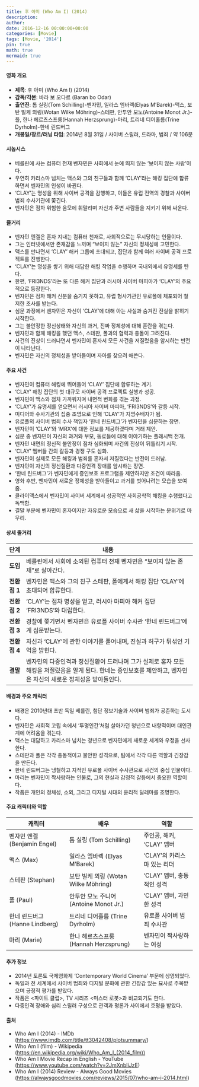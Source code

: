 ```yaml
---
title: 후 아미 (Who Am I) (2014)
description: 
author: 
date: 2016-12-16 00:00:00+00:00
categories: [Movie]
tags: [Movie, '2014']
pin: true
math: true
mermaid: true
---
```

#### 영화 개요

- **제목**: 후 아미 (Who Am I) (2014)  
- **감독/각본**: 바라 보 오다르 (Baran bo Odar)  
- **출연진**: 톰 실링(Tom Schilling)-벤자민, 일라스 엠바렉(Elyas M’Barek)-맥스, 보탄 빌케 뫼링(Wotan Wilke Möhring)-스테판, 안투안 모노(Antoine Monot Jr.)-폴, 한나 헤르츠스프룽(Hannah Herzsprung)-마리, 트리네 디어홀름(Trine Dyrholm)-한네 린드버그  
- **개봉일/장르/러닝 타임**: 2014년 8월 31일 / 사이버 스릴러, 드라마, 범죄 / 약 106분  

#### 시놉시스

- 베를린에 사는 컴퓨터 천재 벤자민은 사회에서 눈에 띄지 않는 ‘보이지 않는 사람’이다.  
- 우연히 카리스마 넘치는 맥스와 그의 친구들과 함께 ‘CLAY’라는 해킹 집단에 합류하면서 벤자민의 인생이 바뀐다.  
- ‘CLAY’는 명성을 위해 사이버 공격을 감행하고, 이들은 유럽 전역의 경찰과 사이버 범죄 수사기관에 쫓긴다.  
- 벤자민은 점차 위험한 음모에 휘말리며 자신과 주변 사람들을 지키기 위해 싸운다.  

#### 줄거리

- 벤자민 엔겔은 혼자 지내는 컴퓨터 천재로, 사회적으로는 무시당하는 인물이다.  
- 그는 인터넷에서만 존재감을 느끼며 “보이지 않는” 자신의 정체성에 고민한다.  
- 맥스를 만나면서 ‘CLAY’ 해커 그룹에 초대되고, 집단과 함께 여러 사이버 공격 프로젝트를 진행한다.  
- ‘CLAY’는 명성을 쌓기 위해 대담한 해킹 작업을 수행하며 국내외에서 유명세를 탄다.  
- 한편, ‘FRI3NDS’라는 또 다른 해커 집단과 러시아 사이버 마피아가 ‘CLAY’의 주요 적으로 등장한다.  
- 벤자민은 점차 해커 신분을 숨기지 못하고, 유럽 형사기관인 유로폴에 체포되어 철저한 조사를 받는다.  
- 심문 과정에서 벤자민은 자신이 ‘CLAY’에 대해 아는 사실과 숨겨진 진실을 밝히기 시작한다.  
- 그는 불안정한 정신상태와 자신의 과거, 진짜 정체성에 대해 혼란을 겪는다.  
- 벤자민과 함께 해킹을 했던 맥스, 스테판, 폴과의 협력과 충돌이 그려진다.  
- 사건의 진상이 드러나면서 벤자민이 혼자서 모든 사건을 저질렀음을 암시하는 반전이 나타난다.  
- 벤자민은 자신의 정체성을 받아들이며 자아를 찾으려 애쓴다.  

#### 주요 사건

- 벤자민이 컴퓨터 해킹에 뛰어들어 ‘CLAY’ 집단에 합류하는 계기.  
- ‘CLAY’ 해킹 집단의 첫 대규모 사이버 공격 프로젝트 실행과 성공.  
- 벤자민이 맥스와 점차 가까워지며 내면적 변화를 겪는 과정.  
- ‘CLAY’가 유명세를 얻으면서 러시아 사이버 마피아, ‘FRI3NDS’와 갈등 시작.  
- 미디어와 수사기관의 집중 조명으로 인해 ‘CLAY’가 지명수배자가 됨.  
- 유로폴의 사이버 범죄 수사 책임자 ‘한네 린드버그’가 벤자민을 심문하는 장면.  
- 벤자민이 ‘CLAY’와 ‘MRX’에 대한 정보를 제공하겠다며 거래 제안.  
- 심문 중 벤자민이 자신의 과거와 부모, 동료들에 대해 이야기하는 플래시백 전개.  
- 벤자민 내면의 정신적 불안정이 점차 심화되며 사건의 진상이 뒤틀리기 시작.  
- ‘CLAY’ 멤버들 간의 갈등과 경쟁 구도 심화.  
- 벤자민이 실제로 모든 해킹과 범죄를 혼자서 저질렀다는 반전이 드러남.  
- 벤자민이 자신의 정신질환과 다중인격 장애를 암시하는 장면.  
- ‘한네 린드버그’가 벤자민에게 증인보호 프로그램을 제안하지만 조건이 따라옴.  
- 영화 후반, 벤자민이 새로운 정체성을 받아들이고 과거를 벗어나려는 모습을 보여줌.  
- 클라이맥스에서 벤자민이 사이버 세계에서 성공적인 사회공학적 해킹을 수행했다고 독백함.  
- 결말 부분에 벤자민이 혼자이지만 자유로운 모습으로 새 삶을 시작하는 분위기로 마무리.  

#### 상세 줄거리

| **단계** | **내용** |
|----------|----------|
| **도입** | 베를린에서 사회에 소외된 컴퓨터 천재 벤자민은 “보이지 않는 존재”로 살아간다. |
| **전환점 1** | 벤자민은 맥스와 그의 친구 스테판, 폴에게서 해킹 집단 ‘CLAY’에 초대되어 합류한다. |
| **전환점 2** | ‘CLAY’는 점차 명성을 얻고, 러시아 마피아 해커 집단 ‘FRI3NDS’와 대립한다. |
| **전환점 3** | 경찰에 쫓기면서 벤자민은 유로폴 사이버 수사관 ‘한네 린드버그’에게 심문받는다. |
| **전환점 4** | 자신과 ‘CLAY’에 관한 이야기를 풀어내며, 진실과 허구가 뒤섞인 기억을 밝힌다. |
| **결말** | 벤자민의 다중인격과 정신질환이 드러나며 그가 실제로 혼자 모든 해킹을 저질렀음을 알게 된다. 한네는 증인보호를 제안하고, 벤자민은 자신의 새로운 정체성을 받아들인다. |

#### 배경과 주요 캐릭터

- 배경은 2010년대 초반 독일 베를린, 첨단 정보기술과 사이버 범죄가 공존하는 도시다.  
- 벤자민은 사회적 고립 속에서 ‘투명인간’처럼 살아가던 청년으로 내향적이며 대인관계에 어려움을 겪는다.  
- 맥스는 대담하고 카리스마 넘치는 청년으로 벤자민에게 새로운 세계와 우정을 선사한다.  
- 스테판과 폴은 각각 충동적이고 불안한 성격으로, 팀에서 각각 다른 역할과 긴장감을 만든다.  
- 한네 린드버그는 냉철하고 지적인 유로폴 사이버 수사관으로 사건의 중심 인물이다.  
- 마리는 벤자민이 짝사랑하는 인물로, 그의 현실과 감정적 갈등에서 중요한 역할이다.  
- 작품은 개인의 정체성, 소외, 그리고 디지털 시대의 윤리적 딜레마를 조명한다.  

#### 주요 캐릭터와 역할

| **캐릭터** | **배우** | **역할** |
|------------|----------|----------|
| 벤자민 엔겔 (Benjamin Engel) | 톰 실링 (Tom Schilling) | 주인공, 해커, ‘CLAY’ 멤버 |
| 맥스 (Max) | 일라스 엠바렉 (Elyas M’Barek) | ‘CLAY’의 카리스마 있는 리더 |
| 스테판 (Stephan) | 보탄 빌케 뫼링 (Wotan Wilke Möhring) | ‘CLAY’ 멤버, 충동적인 성격 |
| 폴 (Paul) | 안투안 모노 주니어 (Antoine Monot Jr.) | ‘CLAY’ 멤버, 과민한 성격 |
| 한네 린드버그 (Hanne Lindberg) | 트리네 디어홀름 (Trine Dyrholm) | 유로폴 사이버 범죄 수사관 |
| 마리 (Marie) | 한나 헤르츠스프룽 (Hannah Herzsprung) | 벤자민이 짝사랑하는 여성 |

#### 추가 정보

- 2014년 토론토 국제영화제 ‘Contemporary World Cinema’ 부문에 상영되었다.  
- 독일과 전 세계에서 사이버 범죄와 디지털 문화에 관한 긴장감 있는 묘사로 주목받으며 긍정적 평가를 받았다.  
- 작품은 <파이트 클럽>, TV 시리즈 <미스터 로봇>과 비교되기도 한다.  
- 다중인격 장애와 심리 스릴러 구성으로 관객과 평론가 사이에서 호평을 받았다.  

#### 출처

- Who Am I (2014) - IMDb (https://www.imdb.com/title/tt3042408/plotsummary/)  
- Who Am I (film) - Wikipedia (https://en.wikipedia.org/wiki/Who_Am_I_(2014_film))  
- Who Am I Movie Recap in English - YouTube (https://www.youtube.com/watch?v=2JmXnbIiJzE)  
- Who Am I (2014) Review - Always Good Movies (https://alwaysgoodmovies.com/reviews/2015/07/who-am-i-2014.html)